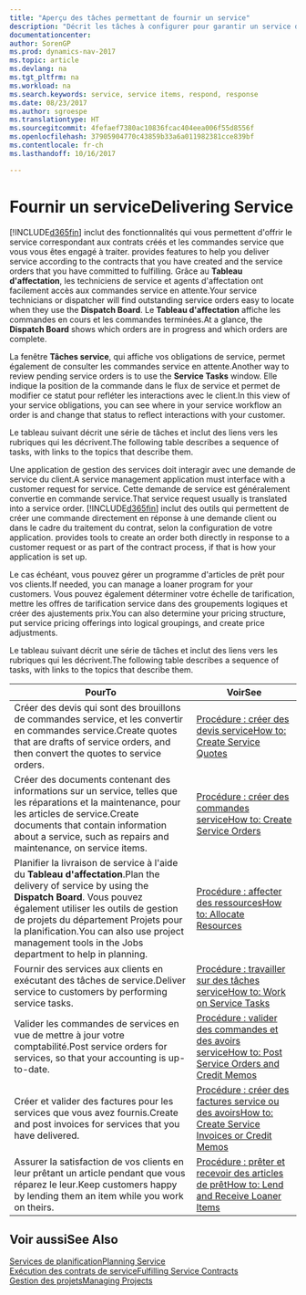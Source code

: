 ```yaml
---
title: "Aperçu des tâches permettant de fournir un service"
description: "Décrit les tâches à configurer pour garantir un service de qualité et respecter les engagement vis-à-vis des clients."
documentationcenter: 
author: SorenGP
ms.prod: dynamics-nav-2017
ms.topic: article
ms.devlang: na
ms.tgt_pltfrm: na
ms.workload: na
ms.search.keywords: service, service items, respond, response
ms.date: 08/23/2017
ms.author: sgroespe
ms.translationtype: HT
ms.sourcegitcommit: 4fefaef7380ac10836fcac404eea006f55d8556f
ms.openlocfilehash: 37905904770c43859b33a6a011982381cce839bf
ms.contentlocale: fr-ch
ms.lasthandoff: 10/16/2017

---
```

# <a name="delivering-service"></a><span data-ttu-id="859ba-103">Fournir un service</span><span class="sxs-lookup"><span data-stu-id="859ba-103">Delivering Service</span></span>
[!INCLUDE[d365fin](includes/d365fin_md.md)]<span data-ttu-id="859ba-104"> inclut des fonctionnalités qui vous permettent d'offrir le service correspondant aux contrats créés et les commandes service que vous vous êtes engagé à traiter.</span><span class="sxs-lookup"><span data-stu-id="859ba-104"> provides features to help you deliver service according to the contracts that you have created and the service orders that you have committed to fulfilling.</span></span> <span data-ttu-id="859ba-105">Grâce au **Tableau d'affectation**, les techniciens de service et agents d'affectation ont facilement accès aux commandes service en attente.</span><span class="sxs-lookup"><span data-stu-id="859ba-105">Your service technicians or dispatcher will find outstanding service orders easy to locate when they use the **Dispatch Board**.</span></span> <span data-ttu-id="859ba-106">Le **Tableau d'affectation** affiche les commandes en cours et les commandes terminées.</span><span class="sxs-lookup"><span data-stu-id="859ba-106">At a glance, the **Dispatch Board** shows which orders are in progress and which orders are complete.</span></span>  
  
<span data-ttu-id="859ba-107">La fenêtre **Tâches service**, qui affiche vos obligations de service, permet également de consulter les commandes service en attente.</span><span class="sxs-lookup"><span data-stu-id="859ba-107">Another way to review pending service orders is to use the **Service Tasks** window.</span></span> <span data-ttu-id="859ba-108">Elle indique la position de la commande dans le flux de service et permet de modifier ce statut pour refléter les interactions avec le client.</span><span class="sxs-lookup"><span data-stu-id="859ba-108">In this view of your service obligations, you can see where in your service workflow an order is and change that status to reflect interactions with your customer.</span></span>  
  
<span data-ttu-id="859ba-109">Le tableau suivant décrit une série de tâches et inclut des liens vers les rubriques qui les décrivent.</span><span class="sxs-lookup"><span data-stu-id="859ba-109">The following table describes a sequence of tasks, with links to the topics that describe them.</span></span>   

<span data-ttu-id="859ba-110">Une application de gestion des services doit interagir avec une demande de service du client.</span><span class="sxs-lookup"><span data-stu-id="859ba-110">A service management application must interface with a customer request for service.</span></span> <span data-ttu-id="859ba-111">Cette demande de service est généralement convertie en commande service.</span><span class="sxs-lookup"><span data-stu-id="859ba-111">That service request usually is translated into a service order.</span></span> [!INCLUDE[d365fin](includes/d365fin_md.md)]<span data-ttu-id="859ba-112"> inclut des outils qui permettent de créer une commande directement en réponse à une demande client ou dans le cadre du traitement du contrat, selon la configuration de votre application.</span><span class="sxs-lookup"><span data-stu-id="859ba-112"> provides tools to create an order both directly in response to a customer request or as part of the contract process, if that is how your application is set up.</span></span>  
  
<span data-ttu-id="859ba-113">Le cas échéant, vous pouvez gérer un programme d'articles de prêt pour vos clients.</span><span class="sxs-lookup"><span data-stu-id="859ba-113">If needed, you can manage a loaner program for your customers.</span></span> <span data-ttu-id="859ba-114">Vous pouvez également déterminer votre échelle de tarification, mettre les offres de tarification service dans des groupements logiques et créer des ajustements prix.</span><span class="sxs-lookup"><span data-stu-id="859ba-114">You can also determine your pricing structure, put service pricing offerings into logical groupings, and create price adjustments.</span></span>  
  
<span data-ttu-id="859ba-115">Le tableau suivant décrit une série de tâches et inclut des liens vers les rubriques qui les décrivent.</span><span class="sxs-lookup"><span data-stu-id="859ba-115">The following table describes a sequence of tasks, with links to the topics that describe them.</span></span>   
  
|<span data-ttu-id="859ba-116">**Pour**</span><span class="sxs-lookup"><span data-stu-id="859ba-116">**To**</span></span>|<span data-ttu-id="859ba-117">**Voir**</span><span class="sxs-lookup"><span data-stu-id="859ba-117">**See**</span></span>|  
|------------|-------------|  
|<span data-ttu-id="859ba-118">Créer des devis qui sont des brouillons de commandes service, et les convertir en commandes service.</span><span class="sxs-lookup"><span data-stu-id="859ba-118">Create quotes that are drafts of service orders, and then convert the quotes to service orders.</span></span>|[<span data-ttu-id="859ba-119">Procédure : créer des devis service</span><span class="sxs-lookup"><span data-stu-id="859ba-119">How to: Create Service Quotes</span></span>](service-how-to-create-service-quotes.md)|
|<span data-ttu-id="859ba-120">Créer des documents contenant des informations sur un service, telles que les réparations et la maintenance, pour les articles de service.</span><span class="sxs-lookup"><span data-stu-id="859ba-120">Create documents that contain information about a service, such as repairs and maintenance, on service items.</span></span>|[<span data-ttu-id="859ba-121">Procédure : créer des commandes service</span><span class="sxs-lookup"><span data-stu-id="859ba-121">How to: Create Service Orders</span></span>](service-how-to-create-service-orders.md)|
|<span data-ttu-id="859ba-122">Planifier la livraison de service à l'aide du **Tableau d'affectation**.</span><span class="sxs-lookup"><span data-stu-id="859ba-122">Plan the delivery of service by using the **Dispatch Board**.</span></span> <span data-ttu-id="859ba-123">Vous pouvez également utiliser les outils de gestion de projets du département Projets pour la planification.</span><span class="sxs-lookup"><span data-stu-id="859ba-123">You can also use project management tools in the Jobs department to help in planning.</span></span>|[<span data-ttu-id="859ba-124">Procédure : affecter des ressources</span><span class="sxs-lookup"><span data-stu-id="859ba-124">How to: Allocate Resources</span></span>](service-how-to-allocate-resources.md)|  
|<span data-ttu-id="859ba-125">Fournir des services aux clients en exécutant des tâches de service.</span><span class="sxs-lookup"><span data-stu-id="859ba-125">Deliver service to customers by performing service tasks.</span></span>|[<span data-ttu-id="859ba-126">Procédure : travailler sur des tâches service</span><span class="sxs-lookup"><span data-stu-id="859ba-126">How to: Work on Service Tasks</span></span>](service-how-to-work-on-service-tasks.md)|  
|<span data-ttu-id="859ba-127">Valider les commandes de services en vue de mettre à jour votre comptabilité.</span><span class="sxs-lookup"><span data-stu-id="859ba-127">Post service orders for services, so that your accounting is up-to-date.</span></span>|[<span data-ttu-id="859ba-128">Procédure : valider des commandes et des avoirs service</span><span class="sxs-lookup"><span data-stu-id="859ba-128">How to: Post Service Orders and Credit Memos</span></span>](service-how-to-post-service-orders.md)|  
|<span data-ttu-id="859ba-129">Créer et valider des factures pour les services que vous avez fournis.</span><span class="sxs-lookup"><span data-stu-id="859ba-129">Create and post invoices for services that you have delivered.</span></span>|[<span data-ttu-id="859ba-130">Procédure : créer des factures service ou des avoirs</span><span class="sxs-lookup"><span data-stu-id="859ba-130">How to: Create Service Invoices or Credit Memos</span></span>](service-how-create-invoices.md)|  
|<span data-ttu-id="859ba-131">Assurer la satisfaction de vos clients en leur prêtant un article pendant que vous réparez le leur.</span><span class="sxs-lookup"><span data-stu-id="859ba-131">Keep customers happy by lending them an item while you work on theirs.</span></span>| [<span data-ttu-id="859ba-132">Procédure : prêter et recevoir des articles de prêt</span><span class="sxs-lookup"><span data-stu-id="859ba-132">How to: Lend and Receive Loaner Items</span></span>](service-how-to-lend-receive-loaners.md)|
  
## <a name="see-also"></a><span data-ttu-id="859ba-133">Voir aussi</span><span class="sxs-lookup"><span data-stu-id="859ba-133">See Also</span></span>  
[<span data-ttu-id="859ba-134">Services de planification</span><span class="sxs-lookup"><span data-stu-id="859ba-134">Planning Service</span></span>](service-plan-service.md)  
[<span data-ttu-id="859ba-135">Exécution des contrats de service</span><span class="sxs-lookup"><span data-stu-id="859ba-135">Fulfilling Service Contracts</span></span>](service-fulfill-service-contracts.md)  
[<span data-ttu-id="859ba-136">Gestion des projets</span><span class="sxs-lookup"><span data-stu-id="859ba-136">Managing Projects</span></span>](projects-manage-projects.md)  

